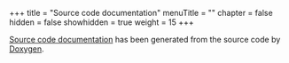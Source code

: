 +++
title = "Source code documentation"
menuTitle = ""
chapter = false
hidden = false
showhidden = true
weight = 15
+++

[Source code documentation](http://ivana.home.cern.ch/ivana/g4vmc_html/index.html) has been generated from the source code by [Doxygen](http://www.stack.nl/%7Edimitri/doxygen//index.html).


